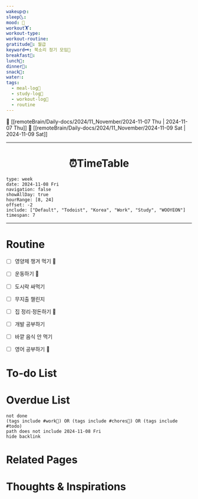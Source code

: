 ```yaml
---
wakeup🌞: 
sleep🌜: 
mood: 🤑
workout🏋️: 
workout-type: 
workout-routine: 
gratitude🙏: 월급
keyword🗝️: 북소리 정기 모임📖
breakfast🍳: 
lunch🍚: 
dinner🥗: 
snack🍬: 
water💧: 
tags:
  - meal-log📝
  - study-log📓
  - workout-log💪
  - routine
---
```


🔺 [[remoteBrain/Daily-docs/2024/11_November/2024-11-07 Thu | 2024-11-07 Thu]]
🔻 [[remoteBrain/Daily-docs/2024/11_November/2024-11-09 Sat | 2024-11-09 Sat]]
___
<h1> <center>⏰TimeTable </center> </h1>

```gEvent
type: week
date: 2024-11-08 Fri
navigation: false
showAllDay: true
hourRange: [8, 24]
offset: -2
include: ["Default", "Todoist", "Korea", "Work", "Study", "WOOYEON"]
timespan: 7
```

--- 


# Routine 

- [ ] 영양제 챙겨 먹기 🔼 
- [ ] 운동하기 🔼 
- [ ] 도시락 싸먹기 
- [ ] 무지출 챌린지 
- [ ] 집 정리·정돈하기 🔼
- [ ] 개발 공부하기
- [ ] 바깥 음식 안 먹기 
- [ ] 영어 공부하기 🔼 


# To-do List


# Overdue List
```tasks
not done
(tags include #work💼) OR (tags include #chores🧺) OR (tags include #todo)
path does not include 2024-11-08 Fri
hide backlink
```

# Related Pages



# Thoughts & Inspirations

